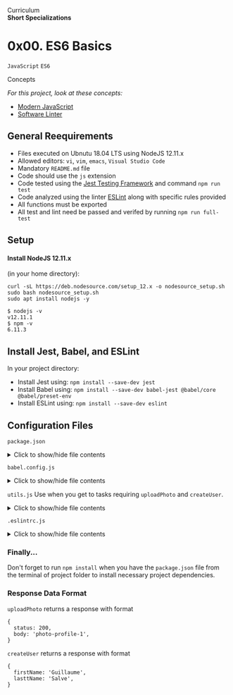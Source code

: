 Curriculum <br>
**Short Specializations** <br>

# 0x00. ES6 Basics

`JavaScript` `ES6`

Concepts

_For this project, look at these concepts:_

* [Modern JavaScript](https://www.alx-intranet.hbtn.io/concepts/541)
* [Software Linter](https://www.alx-intranet.hbtn.io/concepts/542)

## General Reequirements

* Files executed on Ubnutu 18.04 LTS using NodeJS 12.11.x
* Allowed editors: `vi`, `vim`, `emacs`, `Visual Studio Code`
* Mandatory `README.md` file
* Code should use the `js` extension
* Code tested using the [Jest Testing Framework](https://www.jestjs.io) and command `npm run test`
* Code analyzed using the linter [ESLint](https://www.eslint.org) along with specific rules provided
* All functions must be exported
* All test and lint need be passed and verifed by running `npm run full-test`

## Setup

#### Install NodeJS 12.11.x

(in your home directory):

```
curl -sL https://deb.nodesource.com/setup_12.x -o nodesource_setup.sh
sudo bash nodesource_setup.sh
sudo apt install nodejs -y
```
```
$ nodejs -v
v12.11.1
$ npm -v
6.11.3
```
## Install Jest, Babel, and ESLint

In your project directory:

* Install Jest using: `npm install --save-dev jest`
* Install Babel using: `npm install --save-dev babel-jest @babel/core @babel/preset-env`
* Install ESLint using: `npm install --save-dev eslint`

## Configuration Files

`package.json`
<details>
  <summary>Click to show/hide file contents</summary>

  ```
  {
	"scripts": {
	  "lint": "./node_modules/.bin/eslint",
	  "check-lint": "lint [0-9]*.js",
	  "dev": "npx babel-node",
	  "test": "jest",
	  "full-test": "./node_modules/.bin/eslint [0-9]*.js && jest"
	},
	"devDependencies": {
	  "@babel/core": "^7.6.0",
	  "@babel/node": "^7.8.0",
	  "@babel/preset-env": "^7.6.0",
	  "eslint": "^6.4.0",
	  "eslint-config-airbnb-base": "^14.0.0",
	  "eslint-plugin-import": "^2.18.2",
	  "eslint-plugin-jest": "^22.17.0",
	  "jest": "^24.9.0"
	}
  }
  ```
</details>

`babel.config.js`
<details>
  <summary>Click to show/hide file contents</summary>

  ```
  module.exports = {
    presets: [
      [
	'@babel/preset-env',
	{
	   targets: {
	     node: 'current',
	   },
	 },
      ],
    ],
  };
  ```
</details>

`utils.js`
Use when you get to tasks requiring `uploadPhoto` and `createUser`.
<details>
  <summary>Click to show/hide file contents</summary>

  ```
  export function uploadPhoto() {
    return Promise.resolve({
      status: 200,
      body: 'photo-profile-1',
    });
  }


  export function createUser() {
    return Promise.resolve({
      firstName: 'Guillaume',
      lastName: 'Salva',
    }),
  }
  ```
</details>

`.eslintrc.js`
<details>
  <summary>Click to show/hide file contents</summary>

  ```
  module.exports = {
    env: {
      browser: false,
      es6: true,
      jest: true,
    },
    extends: [
      'airbnb-base',
      'plugin:jest/all',
    ],
    globals: {
      Atomics: 'readonly',
      SharedArrayBuffer: 'readonly',
    },
    parserOptions: {
      ecmaVersion: 2018,
      sourceType: 'module',
    },
    plugins: ['jest'],
    rules: {
      'no-console': 'off',
      'no-shadow': 'off',
      'no-restricted-syntax': [
        'error',
	'LabeledStatement',
	'WithStatement',
      ],
    },
    overrides:[
      {
        files: ['*.js'],
	excludedFiles: 'babel.config.js',
      },
    ],
  };
  ```
</details>

### Finally...

Don't forget to run `npm install` when you have the `package.json` file from the terminal of project folder to install necessary project dependencies.

### Response Data Format

`uploadPhoto` returns a response with format

```
{
  status: 200,
  body: 'photo-profile-1',
}
```

`createUser` returns a response with format

```
{
  firstName: 'Guillaume',
  lasttName: 'Salve',
}
```
